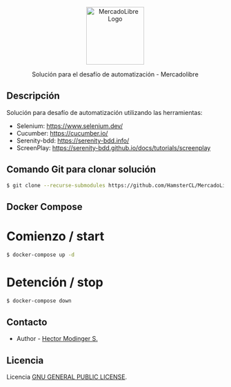 <p align="center">
  <img src="https://http2.mlstatic.com/frontend-assets/ml-web-navigation/ui-navigation/6.4.1/mercadolibre/logo__large_plus.png" width="134" alt="MercadoLibre Logo" />
</p>

  <p align="center">Solución para el desafío de automatización - Mercadolibre</p>


## Descripción

Solución para desafío de automatización utilizando las herramientas:

- Selenium: https://www.selenium.dev/
- Cucumber: https://cucumber.io/
- Serenity-bdd: https://serenity-bdd.info/
- ScreenPlay: https://serenity-bdd.github.io/docs/tutorials/screenplay

## Comando Git para clonar solución

```bash
$ git clone --recurse-submodules https://github.com/HamsterCL/MercadoLibre-Challenge.git
```


## Docker Compose

# Comienzo / start
```bash
$ docker-compose up -d
```

# Detención / stop
```bash
$ docker-compose down
```

## Contacto

- Author - [Hector Modinger S.](hectormodinger@gmail.com)

## Licencia

Licencia [GNU GENERAL PUBLIC LICENSE](LICENSE).
```


